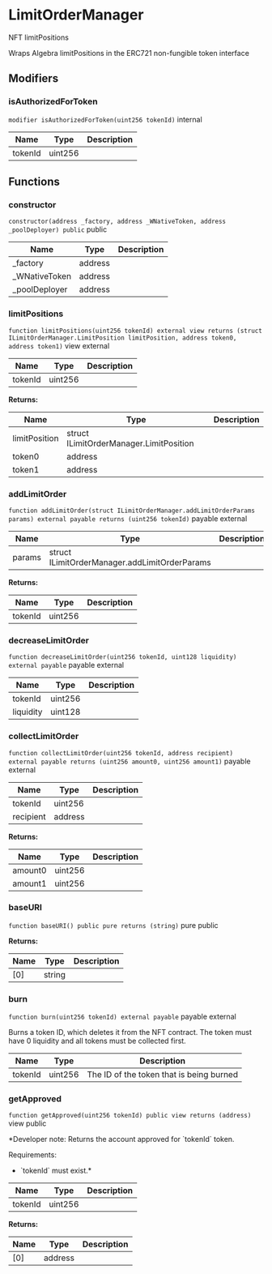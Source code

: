 

# LimitOrderManager


NFT limitPositions

Wraps Algebra  limitPositions in the ERC721 non-fungible token interface


## Modifiers
### isAuthorizedForToken


`modifier isAuthorizedForToken(uint256 tokenId)`  internal





| Name | Type | Description |
| ---- | ---- | ----------- |
| tokenId | uint256 |  |





## Functions
### constructor


`constructor(address _factory, address _WNativeToken, address _poolDeployer) public`  public





| Name | Type | Description |
| ---- | ---- | ----------- |
| _factory | address |  |
| _WNativeToken | address |  |
| _poolDeployer | address |  |


### limitPositions


`function limitPositions(uint256 tokenId) external view returns (struct ILimitOrderManager.LimitPosition limitPosition, address token0, address token1)` view external





| Name | Type | Description |
| ---- | ---- | ----------- |
| tokenId | uint256 |  |

**Returns:**

| Name | Type | Description |
| ---- | ---- | ----------- |
| limitPosition | struct ILimitOrderManager.LimitPosition |  |
| token0 | address |  |
| token1 | address |  |

### addLimitOrder


`function addLimitOrder(struct ILimitOrderManager.addLimitOrderParams params) external payable returns (uint256 tokenId)` payable external





| Name | Type | Description |
| ---- | ---- | ----------- |
| params | struct ILimitOrderManager.addLimitOrderParams |  |

**Returns:**

| Name | Type | Description |
| ---- | ---- | ----------- |
| tokenId | uint256 |  |

### decreaseLimitOrder


`function decreaseLimitOrder(uint256 tokenId, uint128 liquidity) external payable` payable external





| Name | Type | Description |
| ---- | ---- | ----------- |
| tokenId | uint256 |  |
| liquidity | uint128 |  |


### collectLimitOrder


`function collectLimitOrder(uint256 tokenId, address recipient) external payable returns (uint256 amount0, uint256 amount1)` payable external





| Name | Type | Description |
| ---- | ---- | ----------- |
| tokenId | uint256 |  |
| recipient | address |  |

**Returns:**

| Name | Type | Description |
| ---- | ---- | ----------- |
| amount0 | uint256 |  |
| amount1 | uint256 |  |

### baseURI


`function baseURI() public pure returns (string)` pure public






**Returns:**

| Name | Type | Description |
| ---- | ---- | ----------- |
| [0] | string |  |

### burn


`function burn(uint256 tokenId) external payable` payable external

Burns a token ID, which deletes it from the NFT contract. The token must have 0 liquidity and all tokens
must be collected first.



| Name | Type | Description |
| ---- | ---- | ----------- |
| tokenId | uint256 | The ID of the token that is being burned |


### getApproved


`function getApproved(uint256 tokenId) public view returns (address)` view public


*Developer note: Returns the account approved for &#x60;tokenId&#x60; token.

Requirements:

- &#x60;tokenId&#x60; must exist.*



| Name | Type | Description |
| ---- | ---- | ----------- |
| tokenId | uint256 |  |

**Returns:**

| Name | Type | Description |
| ---- | ---- | ----------- |
| [0] | address |  |




